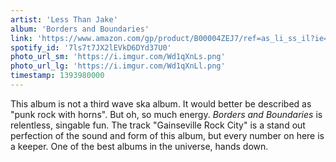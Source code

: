 ```yaml
---
artist: 'Less Than Jake'
album: 'Borders and Boundaries'
link: 'https://www.amazon.com/gp/product/B00004ZEJ7/ref=as_li_ss_il?ie=UTF8&amp;camp=1789&amp;creative=390957&amp;creativeASIN=B00004ZEJ7&amp;linkCode=as2&amp;tag=besalbintheun-20'
spotify_id: '7ls7t7JX2lEVkD6DYd37U0'
photo_url_sm: 'https://i.imgur.com/Wd1qXnLs.png'
photo_url_lg: 'https://i.imgur.com/Wd1qXnLl.png'
timestamp: 1393980000
---
```

This album is not a third wave ska album. It would better be described as "punk rock with horns". But oh, so much energy. *Borders and Boundaries* is relentless, singable fun. The track "Gainseville Rock City" is a stand out perfection of the sound and form of this album, but every number on here is a keeper. One of the best albums in the universe, hands down.